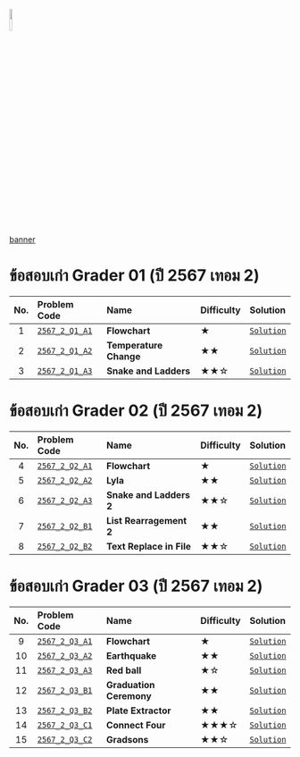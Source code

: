 <p align="left">
  <a href="../README.md">
    <img src="../../Z99-OTHERS/00-common/00-back.png" style="width:10%">
  </a>
</p>

[banner]()

# ข้อสอบเก่า Grader 01 (ปี 2567 เทอม 2)

| No. | Problem Code                                                                                         | Name                   | Difficulty | Solution                                                                                 |
| :-: | :--------------------------------------------------------------------------------------------------- | :--------------------- | :--------- | :--------------------------------------------------------------------------------------- |
|  1  | [`2567_2_Q1_A1`](https://drive.google.com/file/d/1f3hgd5TDKZhNo-mKpnOi-fUeMvVRQkOZ/view?usp=sharing) | **Flowchart**          | ★          | [`Solution`](/GE-Grader-Examination/G6702-Exam-2567-S2/Grader-01/2567_2_Q1_A1/README.md) |
|  2  | [`2567_2_Q1_A2`](https://drive.google.com/file/d/1j7D-tr5qBp5H0i1LItXGmxd--MQF71QW/view?usp=sharing) | **Temperature Change** | ★★         | [`Solution`](/GE-Grader-Examination/G6702-Exam-2567-S2/Grader-01/2567_2_Q1_A2/README.md) |
|  3  | [`2567_2_Q1_A3`](https://drive.google.com/file/d/1v0FWx0yP8K58KgW9GwB-JNcxdg_KzSO7/view?usp=sharing) | **Snake and Ladders**  | ★★☆        | [`Solution`](/GE-Grader-Examination/G6702-Exam-2567-S2/Grader-01/2567_2_Q1_A3/README.md) |

# ข้อสอบเก่า Grader 02 (ปี 2567 เทอม 2)

| No. | Problem Code                                                                                         | Name                     | Difficulty | Solution                                                                                 |
| :-: | :--------------------------------------------------------------------------------------------------- | :----------------------- | :--------- | :--------------------------------------------------------------------------------------- |
|  4  | [`2567_2_Q2_A1`](https://drive.google.com/file/d/1j65S2cZJpf_FsUE9_QZKgJipcFh5R8Xw/view?usp=sharing) | **Flowchart**            | ★          | [`Solution`](/GE-Grader-Examination/G6702-Exam-2567-S2/Grader-02/2567_2_Q2_A1/README.md) |
|  5  | [`2567_2_Q2_A2`](https://drive.google.com/file/d/1GhTOX-xn20MxpVoo8Q9_AnJzXfbU0CWA/view?usp=sharing) | **Lyla**                 | ★★         | [`Solution`](/GE-Grader-Examination/G6702-Exam-2567-S2/Grader-02/2567_2_Q2_A2/README.md) |
|  6  | [`2567_2_Q2_A3`](https://drive.google.com/file/d/1HxprZGmq1r8nJj6YRfVJyiFnFduKlb-T/view?usp=sharing) | **Snake and Ladders 2**  | ★★☆        | [`Solution`](/GE-Grader-Examination/G6702-Exam-2567-S2/Grader-02/2567_2_Q2_A3/README.md) |
|  7  | [`2567_2_Q2_B1`](https://drive.google.com/file/d/1g1L5WnvX83lrKPCAEQFQQbIM8RMDpLfe/view?usp=sharing) | **List Rearragement 2**  | ★★         | [`Solution`](/GE-Grader-Examination/G6702-Exam-2567-S2/Grader-02/2567_2_Q2_B1/README.md) |
|  8  | [`2567_2_Q2_B2`](https://drive.google.com/file/d/1JdGhOynEXVT9aRMdgd9qPwb9SeFidzX5/view?usp=sharing) | **Text Replace in File** | ★★☆        | [`Solution`](/GE-Grader-Examination/G6702-Exam-2567-S2/Grader-02/2567_2_Q2_B2/README.md) |

# ข้อสอบเก่า Grader 03 (ปี 2567 เทอม 2)

| No. | Problem Code                                                                                         | Name                    | Difficulty | Solution                                                                                 |
| :-: | :--------------------------------------------------------------------------------------------------- | :---------------------- | :--------- | :--------------------------------------------------------------------------------------- |
|  9  | [`2567_2_Q3_A1`](https://drive.google.com/file/d/1jhv8c59i_6af0xRp1c9lsiRnN2mYy4hB/view?usp=sharing) | **Flowchart**           | ★          | [`Solution`](/GE-Grader-Examination/G6702-Exam-2567-S2/Grader-03/2567_2_Q3_A1/README.md) |
| 10  | [`2567_2_Q3_A2`](https://drive.google.com/file/d/13OMN41ZzzXgnYZwzrfwgXP-PRR_fNqel/view?usp=sharing) | **Earthquake**          | ★★         | [`Solution`](/GE-Grader-Examination/G6702-Exam-2567-S2/Grader-03/2567_2_Q3_A2/README.md) |
| 11  | [`2567_2_Q3_A3`](https://drive.google.com/file/d/1xhNd3hF-0datqyz816erb_OIuLOHxJ79/view?usp=sharing) | **Red ball**            | ★☆         | [`Solution`](/GE-Grader-Examination/G6702-Exam-2567-S2/Grader-03/2567_2_Q3_A3/README.md) |
| 12  | [`2567_2_Q3_B1`](https://drive.google.com/file/d/1KceParo05PeXgSq9s0pC8BPWIEBHC6El/view?usp=sharing) | **Graduation Ceremony** | ★★         | [`Solution`](/GE-Grader-Examination/G6702-Exam-2567-S2/Grader-03/2567_2_Q3_B1/README.md) |
| 13  | [`2567_2_Q3_B2`](https://drive.google.com/file/d/1JQPTF4RkH_XMh0RffyJAe--oFt2vvAsJ/view?usp=sharing) | **Plate Extractor**     | ★★         | [`Solution`](/GE-Grader-Examination/G6702-Exam-2567-S2/Grader-03/2567_2_Q3_B2/README.md) |
| 14  | [`2567_2_Q3_C1`](https://drive.google.com/file/d/1VZzXLBxJCZVnwWJkAfcxgIwhTQsdcmev/view?usp=sharing) | **Connect Four**        | ★★★☆       | [`Solution`](/GE-Grader-Examination/G6702-Exam-2567-S2/Grader-03/2567_2_Q3_C1/README.md) |
| 15  | [`2567_2_Q3_C2`](https://drive.google.com/file/d/1DckIjdZe0aP7xbSN2p3_BLqjfuZG5_QB/view?usp=sharing) | **Gradsons**            | ★★☆        | [`Solution`](/GE-Grader-Examination/G6702-Exam-2567-S2/Grader-03/2567_2_Q3_C2/README.md) |
